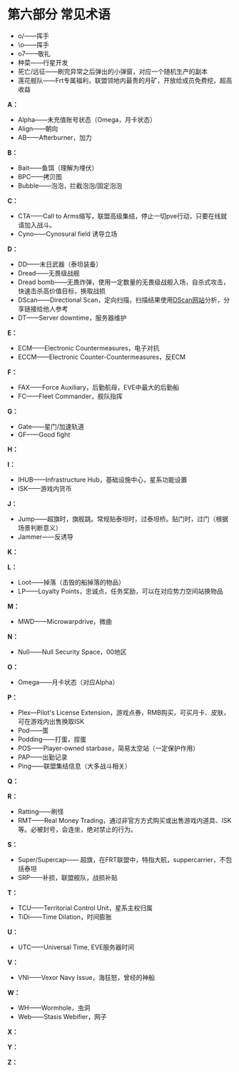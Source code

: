 # 第六部分 常见术语
* o/——挥手
* \o——挥手
* o7——敬礼
* 种菜——行星开发
* 死亡/远征——刷完异常之后弹出的小弹窗，对应一个随机生产的副本
* 莲花舰队——Frt专属福利，联盟领地内最贵的月矿，开放给成员免费挖，超高收益

**A：** 
* Alpha——未充值账号状态（Omega，月卡状态）
* Align——朝向
* AB——Afterburner，加力
  
**B：** 
* Bait——鱼饵（理解为埋伏）
* BPC——拷贝图
* Bubble——泡泡，拦截泡泡/固定泡泡

**C：** 
* CTA——Call to Arms缩写，联盟高级集结，停止一切pve行动，只要在线就请加入战斗。
* Cyno——Cynosural field 诱导立场
 
**D：** 
* DD——末日武器（泰坦装备）
* Dread——无畏级战舰
* Dread bomb——无畏炸弹，使用一定数量的无畏级战舰入场，自杀式攻击，快速击杀高价值目标，换取战损
* DScan——Directional Scan，定向扫描，扫描结果使用[DScan网站](https://dscan.info/)分析，分享链接给他人参考
* DT——Server downtime，服务器维护

**E：** 
* ECM——Electronic Countermeasures，电子对抗
* ECCM——Electronic Counter-Countermeasures，反ECM

**F：** 
* FAX——Force Auxiliary，后勤航母，EVE中最大的后勤船
* FC——Fleet Commander，舰队指挥

**G：** 
* Gate——星门/加速轨道
* GF——Good fight

**H：** 


**I：** 
* IHUB——Infrastructure Hub，基础设施中心，星系功能设置
* ISK——游戏内货币

**J：** 
* Jump——超旗时，旗舰跳。常规贴泰坦时，过泰坦桥。贴门时，过门（根据场景判断意义）
* Jammer——反诱导


**K：** 

**L：** 
* Loot——掉落（击毁的船掉落的物品）
* LP——Loyalty Points，忠诚点，任务奖励，可以在对应势力空间站换物品

**M：**
* MWD——Microwarpdrive，微曲

**N：**
* Null——Null Security Space，00地区

**O：**
* Omega——月卡状态（对应Alpha）
  
**P：**
* Plex—Pilot's License Extension，游戏点券，RMB购买，可买月卡、皮肤，可在游戏内出售换取ISK
* Pod——蛋
* Podding——打蛋，捏蛋
* POS——Player-owned starbase，简易太空站（一定保护作用）
* PAP——出勤记录
* Ping——联盟集结信息（大多战斗相关）

**Q：**

**R：**
* Ratting——刷怪
* RMT——Real Money Trading，通过非官方方式购买或出售游戏内道具、ISK等。必被封号，会连坐，绝对禁止的行为。

**S：**
* Super/Supercap—— 超旗，在FRT联盟中，特指大航，suppercarrier，不包括泰坦
* SRP——补损，联盟舰队，战损补贴
    
**T：**
* TCU——Territorial Control Unit，星系主权归属
* TiDi——Time Dilation，时间膨胀

**U：**
* UTC——Universal Time, EVE服务器时间
  
**V：**
* VNI——Vexor Navy Issue，海狂怒，曾经的神船
  
**W：**
* WH——Wormhole，虫洞
* Web——Stasis Webifier，网子

**X：**

**Y：**

**Z：**







